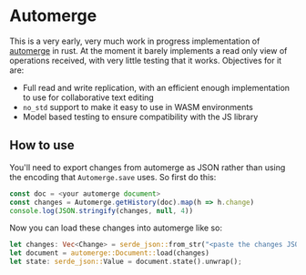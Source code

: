 # Automerge

This is a very early, very much work in progress implementation of [automerge](https://github.com/automerge/automerge) in rust. At the moment it barely implements a read only view of operations received, with very little testing that it works. Objectives for it are:

- Full read and write replication, with an efficient enough implementation to use for collaborative text editing
- `no_std` support to make it easy to use in WASM environments
- Model based testing to ensure compatibility with the JS library


## How to use

You'll need to export changes from automerge as JSON rather than using the encoding that `Automerge.save` uses. So first do this:

```javascript
const doc = <your automerge document>
const changes = Automerge.getHistory(doc).map(h => h.change)
console.log(JSON.stringify(changes, null, 4))
```

Now you can load these changes into automerge like so:


```rust
let changes: Vec<Change> = serde_json::from_str("<paste the changes JSON here>").unwrap();
let document = automerge::Document::load(changes)
let state: serde_json::Value = document.state().unwrap();
```
